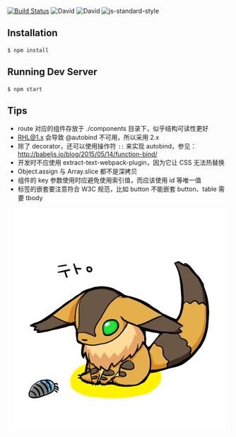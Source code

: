 [![Build Status](https://img.shields.io/travis/tetojs/teto.js.svg?style=flat-square)](https://travis-ci.org/tetojs/teto.js)
![David](http://img.shields.io/david/tetojs/teto.js.svg?style=flat-square)
![David](http://img.shields.io/david/dev/tetojs/teto.js.svg?style=flat-square)
![js-standard-style](https://img.shields.io/badge/code%20style-standard-brightgreen.svg?style=flat-square)

## Installation

```
$ npm install
```

## Running Dev Server

```
$ npm start
```

## Tips

- route 对应的组件存放于 ./components 目录下，似乎结构可读性更好
- RHL@1.x 会导致 @autobind 不可用，所以采用 2.x 
- 除了 decorator，还可以使用操作符 `::` 来实现 autobind，参见：http://babeljs.io/blog/2015/05/14/function-bind/
- 开发时不应使用 extract-text-webpack-plugin，因为它让 CSS 无法热替换
- Object.assign 与 Array.slice 都不是深拷贝
- 组件的 key 参数使用时应避免使用索引值，而应该使用 id 等唯一值
- 标签的嵌套要注意符合 W3C 规范，比如 button 不能嵌套 button、table 需要 tbody

[![](teto.png)](http://seiga.nicovideo.jp/seiga/im2044734)


